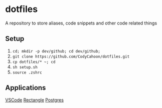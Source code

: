 # dotfiles
A repository to store aliases, code snippets and other code related things

## Setup

1. `cd; mkdir -p dev/github; cd dev/github;`
2. `git clone https://github.com/CodyCahoon/dotfiles.git`
3. `cp dotfiles/* ~; cd`
4. `sh setup.sh`
5. `source .zshrc`

## Applications

[VSCode](https://code.visualstudio.com/download)
[Rectangle](https://rectangleapp.com/)
[Postgres](https://postgresapp.com/)
